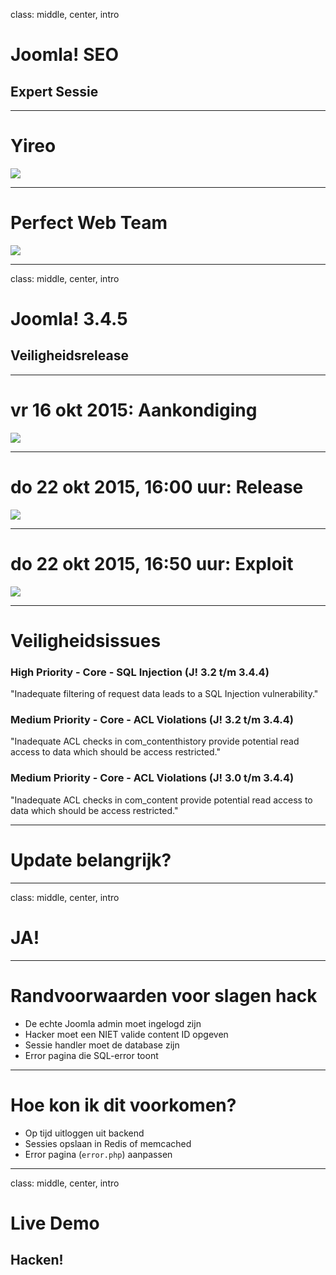 class: middle, center, intro
# Joomla! SEO
## Expert Sessie

---
# Yireo
<img src="joomla_security/images/yireo.png" />

---
# Perfect Web Team
<img src="joomla_security/images/perfectwebteam.png"/>

---
class: middle, center, intro
# Joomla! 3.4.5
## Veiligheidsrelease

---
# vr 16 okt 2015: Aankondiging 
<img src="joomla_security/images/345-announcement.png"/>

---
# do 22 okt 2015, 16:00 uur: Release 
<img src="joomla_security/images/345-release.png"/>

---
# do 22 okt 2015, 16:50 uur: Exploit
<img src="joomla_security/images/345-exploit.png"/>

---
# Veiligheidsissues 
### High Priority - Core - SQL Injection (J! 3.2 t/m 3.4.4)
"Inadequate filtering of request data leads to a SQL Injection vulnerability."

### Medium Priority - Core - ACL Violations (J! 3.2 t/m 3.4.4)
"Inadequate ACL checks in com_contenthistory provide potential read access to data which should be access restricted."

### Medium Priority - Core - ACL Violations (J! 3.0 t/m 3.4.4)
"Inadequate ACL checks in com_content provide potential read access to data which should be access restricted."

---
# Update belangrijk?

---
class: middle, center, intro
# JA!
 
---
# Randvoorwaarden voor slagen hack
* De echte Joomla admin moet ingelogd zijn
* Hacker moet een NIET valide content ID opgeven
* Sessie handler moet de database zijn
* Error pagina die SQL-error toont

---
# Hoe kon ik dit voorkomen?
- Op tijd uitloggen uit backend
- Sessies opslaan in Redis of memcached
- Error pagina (`error.php`) aanpassen

---
class: middle, center, intro
# Live Demo
## Hacken!
